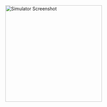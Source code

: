 
<img src="https://github.com/user-attachments/assets/d7e6638d-b0fc-4b95-8a2c-2230a901a752" alt="Simulator Screenshot" width="300" />

